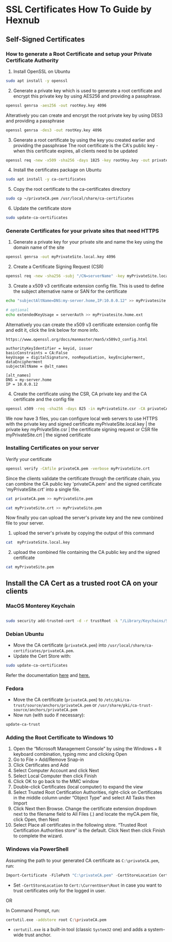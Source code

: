 # SSL Certificates How To Guide by Hexnub

## Self-Signed Certificates


### How to generate a Root Certificate and setup your Private Certificate Authority
1. Install OpenSSL on Ubuntu
```bash
sudo apt install -y openssl
```
2. Generate a private key which is used to generate a root certificate and encrypt this private key by using AES256 and providing a passphrase. 
```bash
openssl genrsa -aes256 -out rootKey.key 4096
```
Alteratively you can create and encrypt the root private key by using DES3 and providing a passphrase
```bash
openssl genrsa -des3 -out rootKey.key 4096
```

3. Generate a root certificate by using the key you created earlier and providing the passphrase
The root certificate is the CA's public key - when this certificate expires, all clients need to be updated
```bash
openssl req -new -x509 -sha256 -days 1825 -key rootKey.key -out privateCA.pem
```

4. Install the certificates package on Ubuntu
```bash
sudo apt install -y ca-certificates
```
5. Copy the root certificate to the ca-certificates directory
```bash
sudo cp ~/privateCA.pem /usr/local/share/ca-certificates
```
6. Update the certificate store
```bash
sudo update-ca-certificates
```

### Generate Certificates for your private sites that need HTTPS 
1. Generate a private key for your private site and name the key using the domain name of the site
```bash
openssl genrsa -out myPrivateSite.local.key 4096
```
2. Create a Certificate Signing Request (CSR)
```bash
openssl req -new -sha256 -subj "/CN=serverName" -key myPrivateSite.local.key -out myPrivateSite.csr
```
3. Create a x509 v3 certificate extension config file. This is used to define the subject alternative name or SAN for the certificate
```bash
echo "subjectAltName=DNS:my-server.home,IP:10.0.0.12" >> myPrivatesite.home.ext
```
```bash
# optional
echo extendedKeyUsage = serverAuth >> myPrivatesite.home.ext
```
Alternatively you can create the x509 v3 certificate extension config file and edit it, click the link below for more info.
```
https://www.openssl.org/docs/manmaster/man5/x509v3_config.html
```
```
authorityKeyIdentifier = keyid, issuer
basicConstraints = CA:False
keyUsage = digitalSignature, nonRepudiation, keyEncipherment, dataEncipherment
subjectAltName = @alt_names

[alt_names]
DNS = my-server.home
IP = 10.0.0.12
```
4. Create the certificate using the CSR, CA private key and the CA certificate and the config file
```bash
openssl x509 -req -sha256 -days 825 -in myPrivateSite.csr -CA privateCA.pem -CAkey rootKey.key -out myPrivateSite.crt -extfile myPrivateSite.home.ext -CAcreateserial
```

We now have 3 files, you can configure local web servers to use HTTPS with the private key and signed certificate
myPrivateSite.local.key | the private key
myPrivateSite.csr | the certificate signing request or CSR file 
myPrivateSite.crt | the signed certificate


### Installing Certificates on your server

Verify your certificate
```bash
openssl verify -CAfile privateCA.pem -verbose myPrivateSite.crt
```
Since the clients validate the certificate through the certificate chain, you can combine the CA public key 'privateCA.pem' and the signed certificate 'myPrivateSite.crt' into a single file.

```bash 
cat privateCA.pem >> myPrivateSite.pem
```
```bash
cat myPrivateSite.crt >> myPrivateSite.pem
```

Now finally you can upload the server's private key and the new combined file to your server.
1. upload the server's private by copying the output of this command
```bash
cat  myPrivateSite.local.key
```
2. upload the combined file containing the CA public key and the signed certificate
```bash
cat myPrivateSite.pem
```


## Install the CA Cert as a trusted root CA on your clients

### MacOS Monterey Keychain
```bash

sudo security add-trusted-cert -d -r trustRoot -k "/Library/Keychains/System.keychain" privateCA.pem
```

### Debian Ubuntu
- Move the CA certificate (`privateCA.pem`) into `/usr/local/share/ca-certificates/privateCA.pem`.
- Update the Cert Store with:
```bash
sudo update-ca-certificates
```

Refer the documentation [here](https://wiki.debian.org/Self-Signed_Certificate) and [here.](https://manpages.debian.org/buster/ca-certificates/update-ca-certificates.8.en.html)

### Fedora
- Move the CA certificate (`privateCA.pem`) to `/etc/pki/ca-trust/source/anchors/privateCA.pem` or `/usr/share/pki/ca-trust-source/anchors/privateCA.pem`
- Now run (with sudo if necessary):
```bash
update-ca-trust
```

### Adding the Root Certificate to Windows 10
1. Open the “Microsoft Management Console” by using the Windows + R keyboard combination, typing mmc and clicking Open
2. Go to File > Add/Remove Snap-in
3. Click Certificates and Add
4. Select Computer Account and click Next
5. Select Local Computer then click Finish
6. Click OK to go back to the MMC window
7. Double-click Certificates (local computer) to expand the view
8. Select Trusted Root Certification Authorities, right-click on Certificates in the middle column under “Object Type” and select All Tasks then Import
9. Click Next then Browse. Change the certificate extension dropdown next to the filename field to All Files (*.*) and locate the myCA.pem file, click Open, then Next
10. Select Place all certificates in the following store. “Trusted Root Certification Authorities store” is the default. Click Next then click Finish to complete the wizard.

### Windows via PowerShell 
Assuming the path to your generated CA certificate as `C:\privateCA.pem`, run:
```powershell
Import-Certificate -FilePath "C:\privateCA.pem" -CertStoreLocation Cert:\LocalMachine\Root
```
- Set `-CertStoreLocation` to `Cert:\CurrentUser\Root` in case you want to trust certificates only for the logged in user.

OR

In Command Prompt, run:
```sh
certutil.exe -addstore root C:\privateCA.pem
```

- `certutil.exe` is a built-in tool (classic `System32` one) and adds a system-wide trust anchor.


